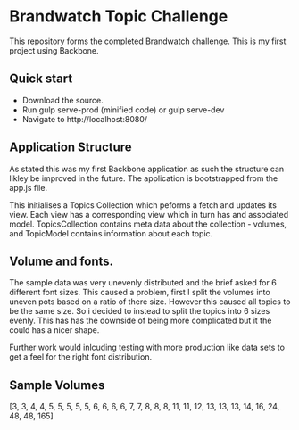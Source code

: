 # Brandwatch Topic Challenge

This repository forms the completed Brandwatch challenge. This is my first project using Backbone.

## Quick start

* Download the source. 
* Run gulp serve-prod (minified code) or gulp serve-dev
* Navigate to http://localhost:8080/

## Application Structure

As stated this was my first Backbone application as such the structure can likley be improved in the future.
The application is bootstrapped from the app.js file.

This initialises a Topics Collection which peforms a fetch and updates its view. Each view has a corresponding view 
which in turn has and associated model. TopicsCollection contains meta data about the collection - volumes, and TopicModel
contains information about each topic.

## Volume and fonts.

The sample data was very unevenly distributed and the brief asked for 6 different font sizes. This caused a problem,
first I split the volumes into uneven pots based on a ratio of there size. However this caused all topics to be the same 
size. So i decided to instead to split the topics into 6 sizes evenly. This has has the downside of being more complicated 
but it the could has a nicer shape.

Further work would inlcuding testing with more production like data sets to get a feel for the right font distribution.

## Sample Volumes
[3, 3, 4, 4, 5, 5, 5, 5, 5, 6, 6, 6, 6, 7, 7, 8, 8, 8, 11, 11, 12, 13, 13, 13, 14, 16, 24, 48, 48, 165]
